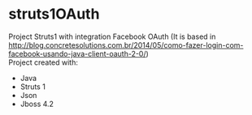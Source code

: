 # struts1OAuth
Project Struts1 with integration Facebook OAuth (It is based in http://blog.concretesolutions.com.br/2014/05/como-fazer-login-com-facebook-usando-java-client-oauth-2-0/)
<br>
Project created with:
<br>
<ul>
  <li>Java</li>
  <li>Struts 1</li>
  <li>Json</li>
  <li>Jboss 4.2</li>
</ul>
